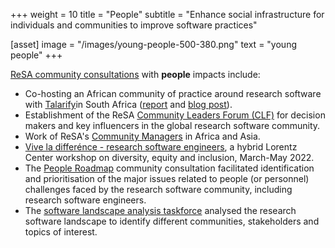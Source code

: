 +++
weight = 10
title = "People"
subtitle = "Enhance social infrastructure for individuals and communities to improve software practices"

[asset]
  image = "/images/young-people-500-380.png"
  text = "young people"
+++

[ReSA community consultations](https://www.researchsoft.org/taskforces/) with **people** impacts include:

 * Co-hosting an African community of practice around research software with [Talarify](https://www.talarify.co.za/)in South Africa ([report](https://doi.org/10.5281/zenodo.7980634) and [blog post](https://www.talarify.co.za/2023/05/29/driving-sustainable-research-software-and-systems-insights-from-the-first-research-software-indaba-in-africa/)).
 * Establishment of the ReSA [Community Leaders Forum (CLF)](https://www.researchsoft.org/community-forum) for decision makers and key influencers in the global research software community.
 * Work of ReSA's [Community Managers](https://www.researchsoft.org/people/) in Africa and Asia. 
 * [Vive la differénce - research software engineers](https://www.researchsoft.org/events/2022-04/), a hybrid Lorentz Center workshop on diversity, equity and inclusion, March-May 2022.
 * The [People Roadmap](https://www.researchsoft.org/documents/people-roadmap.pdf) community consultation facilitated identification and prioritisation of the major issues related to people (or personnel) challenges faced by the research software community, including research software engineers.
 * The [software landscape analysis taskforce](http://doi.org/10.5281/zenodo.3699950) analysed the research software landscape to identify different communities, stakeholders and topics of interest.
